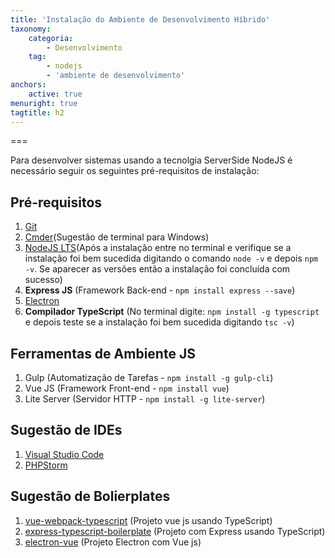 ```yaml
---
title: 'Instalação do Ambiente de Desenvolvimento Híbrido'
taxonomy:
    categoria:
        - Desenvolvimento
    tag:
        - nodejs
        - 'ambiente de desenvolvimento'
anchors:
    active: true
menuright: true
tagtitle: h2
---
```


===

Para desenvolver sistemas usando a tecnolgia ServerSide NodeJS é necessário seguir os seguintes pré-requisitos de instalação:

## Pré-requisitos

1. [Git](https://git-scm.com/download/win)
2. [Cmder](http://cmder.net/)(Sugestão de terminal para Windows)
3. [NodeJS LTS](https://nodejs.org/en/)(Após a instalação entre no terminal e verifique se a instalação foi bem sucedida digitando o comando `node -v` e depois `npm -v`. Se aparecer as versões então a instalação foi concluída com sucesso)
4. **Express JS** (Framework Back-end - `npm install express --save`)
6. [Electron](https://electronjs.org/)
6. **Compilador TypeScript** (No terminal digite: `npm install -g typescript` e depois teste se a instalação foi bem sucedida digitando `tsc -v`)

## Ferramentas de Ambiente JS

1. Gulp (Automatização de Tarefas - `npm install -g gulp-cli`)
2. Vue JS (Framework Front-end - `npm install vue`) 
2. Lite Server (Servidor HTTP - `npm install -g lite-server`)

## Sugestão de IDEs

1. [Visual Studio Code](https://code.visualstudio.com/)
2. [PHPStorm](https://www.jetbrains.com/phpstorm/download/download-thanks.html?platform=windows)

## Sugestão de Bolierplates

1. [vue-webpack-typescript](https://github.com/AbeHaruhiko/vue-webpack-typescript) (Projeto vue js usando TypeScript)
2. [express-typescript-boilerplate](https://github.com/w3tecch/express-typescript-boilerplate) (Projeto com Express usando TypeScript)
3. [electron-vue](https://github.com/SimulatedGREG/electron-vue) (Projeto Electron com Vue js)

